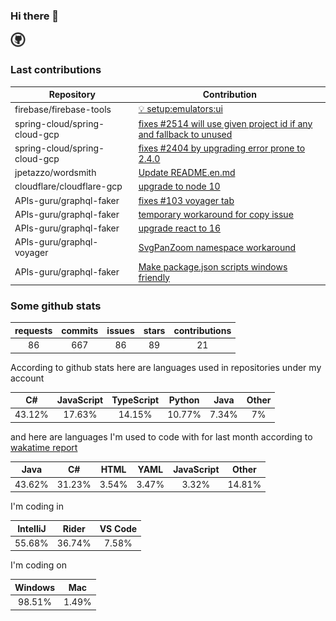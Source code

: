### Hi there 👋

<img src="icon.svg" width="24" />

### Last contributions

<!-- github contributions start -->
| Repository                    | Contribution                                                                                                                      |
| ----------------------------- | --------------------------------------------------------------------------------------------------------------------------------- |
| firebase/firebase-tools       | [💡 setup:emulators:ui](https://github.com/firebase/firebase-tools/pull/3152)                                                     |
| spring-cloud/spring-cloud-gcp | [fixes #2514 will use given project id if any and fallback to unused](https://github.com/spring-cloud/spring-cloud-gcp/pull/2625) |
| spring-cloud/spring-cloud-gcp | [fixes #2404 by upgrading error prone to 2.4.0](https://github.com/spring-cloud/spring-cloud-gcp/pull/2624)                       |
| jpetazzo/wordsmith            | [Update README.en.md](https://github.com/jpetazzo/wordsmith/pull/4)                                                               |
| cloudflare/cloudflare-gcp     | [upgrade to node 10](https://github.com/cloudflare/cloudflare-gcp/pull/45)                                                        |
| APIs-guru/graphql-faker       | [fixes #103 voyager tab](https://github.com/APIs-guru/graphql-faker/pull/116)                                                     |
| APIs-guru/graphql-faker       | [temporary workaround for copy issue](https://github.com/APIs-guru/graphql-faker/pull/115)                                        |
| APIs-guru/graphql-faker       | [upgrade react to 16](https://github.com/APIs-guru/graphql-faker/pull/111)                                                        |
| APIs-guru/graphql-voyager     | [SvgPanZoom namespace workaround](https://github.com/APIs-guru/graphql-voyager/pull/165)                                          |
| APIs-guru/graphql-faker       | [Make package.json scripts windows friendly](https://github.com/APIs-guru/graphql-faker/pull/102)                                 |
<!-- github contributions end -->

### Some github stats

<!-- github stats start -->
|  requests | commits |  issues | stars | contributions |
| :-------: | :-----: | :-----: | :---: | :-----------: |
|     86    |   667   |    86   |   89  |       21      |
<!-- github stats end -->

According to github stats here are languages used in repositories under my account

<!-- github langs start -->
|    C#   |  JavaScript |  TypeScript |  Python |  Java | Other |
| :-----: | :---------: | :---------: | :-----: | :---: | :---: |
|  43.12% |    17.63%   |    14.15%   |  10.77% | 7.34% |   7%  |
<!-- github langs end -->

and here are languages I'm used to code with for last month according to [wakatime report](https://wakatime.com/@mac)

<!-- wakatime languages start -->
|   Java  |    C#   |  HTML |  YAML |  JavaScript |  Other  |
| :-----: | :-----: | :---: | :---: | :---------: | :-----: |
|  43.62% |  31.23% | 3.54% | 3.47% |    3.32%    |  14.81% |
<!-- wakatime languages end -->

I'm coding in

<!-- wakatime editors start -->
|  IntelliJ |  Rider  | VS Code |
| :-------: | :-----: | :-----: |
|   55.68%  |  36.74% |  7.58%  |
<!-- wakatime editors end -->

I'm coding on

<!-- wakatime platforms start -->
| Windows |  Mac  |
| :-----: | :---: |
|  98.51% | 1.49% |
<!-- wakatime platforms end -->


